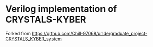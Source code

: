# Verilog implementation of CRYSTALS-KYBER 

Forked from https://github.com/Chill-97068/undergraduate_project-CRYSTALS_KYBER_system